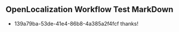 ## OpenLocalization Workflow Test MarkDown
* 139a79ba-53de-41e4-86b8-4a385a2f4fcf thanks!

<!--HONumber=Aug16_HO1-->


